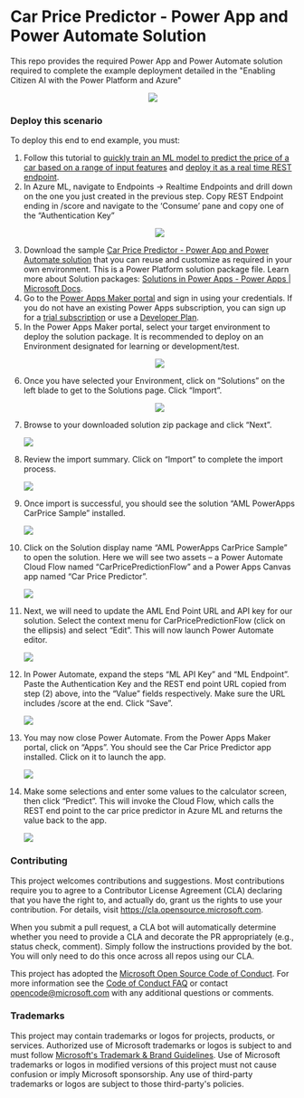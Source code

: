 # Car Price Predictor - Power App and Power Automate Solution

This repo provides the required Power App and Power Automate solution required to complete the example deployment detailed in the "Enabling Citizen AI with the Power Platform and Azure" <p align ="center"><img src="/Images/1.CarPriceAppFrontEnd.png">

### Deploy this scenario

To deploy this end to end example, you must:

1. Follow this tutorial to [quickly train an ML model to predict the price of a car based on a range of input features](https://docs.microsoft.com/en-us/azure/machine-learning/tutorial-designer-automobile-price-train-score) and [deploy it as a real time REST endpoint](https://docs.microsoft.com/en-us/azure/machine-learning/tutorial-designer-automobile-price-deploy).
2. In Azure ML, navigate to Endpoints -> Realtime Endpoints and drill down on the one you just created in the previous step. Copy REST Endpoint ending in /score and navigate to the ‘Consume’ pane and copy one of the “Authentication Key”<p align ="center"><img src="/Images/2.AMLEndpoint.png">
3. Download the sample [Car Price Predictor - Power App and Power Automate solution](https://github.com/Azure/carprice-aml-powerapp/tree/main/CarPricePredictor%20Solution) that you can reuse and customize as required in your own environment. This is a Power Platform solution package file. Learn more about Solution packages: [Solutions in Power Apps - Power Apps | Microsoft Docs](https://docs.microsoft.com/en-us/powerapps/maker/data-platform/solutions-overview).
4. Go to the [Power Apps Maker portal](https://make.powerapps.com) and sign in using your credentials. If you do not have an existing Power Apps subscription, you can sign up for a [trial subscription](https://make.powerapps.com/signup?redirect=marketing&utm_source=PAMarketing&utm_medium=body&utm_campaign=getstartedfree&email=) or use a [Developer Plan](https://powerapps.microsoft.com/en-us/developerplan/).
5. In the Power Apps Maker portal, select your target environment to deploy the solution package. It is recommended to deploy on an Environment designated for learning or development/test.<p align ="center"><img src="/Images/3.PowerAppMakerPortal.png">
6. Once you have selected your Environment, click on “Solutions” on the left blade to get to the Solutions page. Click “Import”.<p align ="center"><img src="/Images/4.PowerAPPSolutionPane.png">
7. Browse to your downloaded solution zip package and click “Next”.<p align ="cemter"><img src="/Images/5.PowerAppImportSolution.png">
8. Review the import summary. Click on “Import” to complete the import process.<p align ="cemter"><img src="/Images/6.PowerAppImportSummary.png">
9. Once import is successful, you should see the solution “AML PowerApps CarPrice Sample” installed.<p align ="cemter"><img src="/Images/7.PowerAppImportSuccessful.png">
10. Click on the Solution display name “AML PowerApps CarPrice Sample” to open the solution. Here we will see two assets – a Power Automate Cloud Flow named “CarPricePredictionFlow” and a Power Apps Canvas app named “Car Price Predictor”.<p align ="cemter"><img src="/Images/8.PowerAppSolutionsList.png">
11. Next, we will need to update the AML End Point URL and API key for our solution. Select the context menu for CarPricePredictionFlow (click on the ellipsis) and select “Edit”. This will now launch Power Automate editor.<p align ="cemter"><img src="/Images/9.PowerAppSelectSolution.png">
12. In Power Automate, expand the steps “ML API Key” and “ML Endpoint”. Paste the Authentication Key and the REST end point URL copied from step (2) above, into the “Value” fields respectively. Make sure the URL includes /score at the end. Click “Save”.<p align ="cemter"><img src="/Images/10.PowerAppUpdateEndpoint.png">
13. You may now close Power Automate. From the Power Apps Maker portal, click on “Apps”. You should see the Car Price Predictor app installed. Click on it to launch the app.<p align ="cemter"><img src="/Images/11.PowerAppInstallVerification.png">
14. Make some selections and enter some values to the calculator screen, then click “Predict”. This will invoke the Cloud Flow, which calls the REST end point to the car price predictor in Azure ML and returns the value back to the app.<p align ="cemter"><img src="/Images/12.PowerAppsHitPredict.png">

### Contributing

This project welcomes contributions and suggestions.  Most contributions require you to agree to a
Contributor License Agreement (CLA) declaring that you have the right to, and actually do, grant us
the rights to use your contribution. For details, visit https://cla.opensource.microsoft.com.

When you submit a pull request, a CLA bot will automatically determine whether you need to provide
a CLA and decorate the PR appropriately (e.g., status check, comment). Simply follow the instructions
provided by the bot. You will only need to do this once across all repos using our CLA.

This project has adopted the [Microsoft Open Source Code of Conduct](https://opensource.microsoft.com/codeofconduct/).
For more information see the [Code of Conduct FAQ](https://opensource.microsoft.com/codeofconduct/faq/) or
contact [opencode@microsoft.com](mailto:opencode@microsoft.com) with any additional questions or comments.

### Trademarks

This project may contain trademarks or logos for projects, products, or services. Authorized use of Microsoft 
trademarks or logos is subject to and must follow 
[Microsoft's Trademark & Brand Guidelines](https://www.microsoft.com/en-us/legal/intellectualproperty/trademarks/usage/general).
Use of Microsoft trademarks or logos in modified versions of this project must not cause confusion or imply Microsoft sponsorship.
Any use of third-party trademarks or logos are subject to those third-party's policies.
